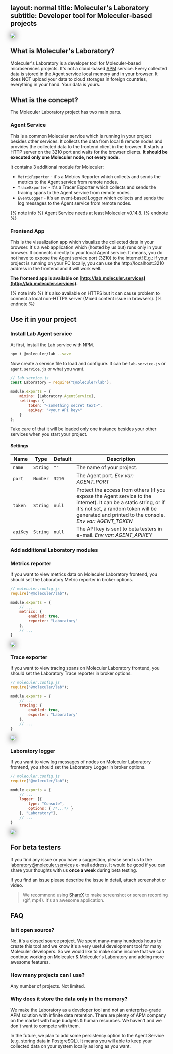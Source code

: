 layout: normal
title: Moleculer's Laboratory
subtitle: Developer tool for Moleculer-based projects
---
<img src="assets/laboratory-banner.png" style="box-shadow: 0 0 20px rgba(0,0,0,0.8); border-radius: 10px;" />

## What is Moleculer's Laboratory?
Moleculer's Laboratory is a developer tool for Moleculer-based microservices projects. It's not a cloud-based [APM](https://en.wikipedia.org/wiki/Application_performance_management) service. Every collected data is stored in the Agent service local memory and in your browser. It does NOT upload your data to cloud storages in foreign countries, everything in your hand. Your data is yours. 

## What is the concept?
The Moleculer Laboratory project has two main parts.

### Agent Service
This is a common Moleculer service which is running in your project besides other services. It collects the data from local & remote nodes and provides the collected data to the frontend client in the browser. It starts a HTTP server on the 3210 port and waits for the browser clients. 
**It should be executed only one Moleculer node, not every node.**

It contains 3 additional module for Moleculer:
- `MetricReporter` - it's a Metrics Reporter which collects and sends the metrics to the Agent service from remote nodes.
- `TraceExporter` - it's a Tracer Exporter which collects and sends the tracing spans to the Agent service from remote nodes.
- `EventLogger` - it's an event-based Logger which collects and sends the log messages to the Agent service from remote nodes.

{% note info %}
Agent Service needs at least Moleculer v0.14.8.
{% endnote %}

### Frontend App
This is the visualization app which visualize the collected data in your browser. It's a web application which (hosted by us but) runs only in your browser. It connects directly to your local Agent service. It means, you do not have to expose the Agent service port (3210) to the internet! E.g.: if your project is running on your PC locally, you can use the http://localhost:3210 address in the frontend and it will work well.

**The frontend app is available on [http://lab.moleculer.services](http://lab.moleculer.services).**

{% note info %}
It's also available on HTTPS but it can cause problem to connect a local non-HTTPS server (Mixed content issue in browsers).
{% endnote %}

## Use it in your project

### Install Lab Agent service
At first, install the Lab service with NPM.

```bash
npm i @moleculer/lab --save
```

Now create a service file to load and configure. It can be `lab.service.js` or `agent.service.js` or what you want.

```js
// lab.service.js
const Laboratory = require("@moleculer/lab");

module.exports = {
    mixins: [Laboratory.AgentService],
    settings: {
        token: "<something secret text>",
        apiKey: "<your API key>"
    }
};
```
Take care of that it will be loaded only one instance besides your other services when you start your project.

#### Settings

| Name | Type | Default | Description |
| ---- | ---- | ------- | ----------- |
| `name` | `String` | `""` | The name of your project. |
| `port` | `Number` | `3210` | The Agent port. _Env var: AGENT_PORT_ |
| `token` | `String` | `null` | Protect the access from others (if you expose the Agent service to the internet). It can be a static string, or if it's not set, a random token will be generated and printed to the console. _Env var: AGENT_TOKEN_ |
| `apiKey` | `String` | `null` | The API key is sent to beta testers in e-mail. _Env var: AGENT_APIKEY_ |

### Add additional Laboratory modules

### Metrics reporter
If you want to view metrics data on Moleculer Laboratory frontend, you should set the Laboratory Metric reporter in broker options.
```js
// moleculer.config.js
require("@moleculer/lab");

module.exports = {
    // ...
    metrics: {
        enabled: true,
        reporter: "Laboratory"
    },        
    // ...
}
```

<img src="assets/overview-metrics.png" style="box-shadow: 0 0 20px rgba(0,0,0,0.8); border-radius: 10px;" />


### Trace exporter
If you want to view tracing spans on Moleculer Laboratory frontend, you should set the Laboratory Trace reporter in broker options.
```js
// moleculer.config.js
require("@moleculer/lab");

module.exports = {
    // ...
    tracing: {
        enabled: true,
        exporter: "Laboratory"
    },       
    // ...
}
```

<img src="assets/trace-page.png" style="box-shadow: 0 0 20px rgba(0,0,0,0.8); border-radius: 10px;" />


### Laboratory logger
If you want to view log messages of nodes on Moleculer Laboratory frontend, you should set the Laboratory Logger in broker options.
```js
// moleculer.config.js
require("@moleculer/lab");

module.exports = {
    // ...
	logger: [{
		type: "Console",
		options: { /*...*/ }
	}, "Laboratory"],    
    // ...
}
```

<img src="assets/logs-page.png" style="box-shadow: 0 0 20px rgba(0,0,0,0.8); border-radius: 10px;" />


## For beta testers
If you find any issue or you have a suggestion, please send us to the laboratory@moleculer.services e-mail address. It would be good if you can share your thoughts with us **once a week** during beta testing.

If you find an issue please describe the issue in detail, attach screenshot or video. 
> We recommend using [ShareX](https://getsharex.com/) to make screenshot or screen recording (gif, mp4). It's an awesome application.

## FAQ

### Is it open source?
No, it's a closed source project. We spent many-many hundreds hours to create this tool and we know it's a very useful development tool for many Moleculer developers. So we would like to make some income that we can continue working on Moleculer & Moleculer's Laboratory and adding more awesome features.

### How many projects can I use?
Any number of projects. Not limited.

### Why does it store the data only in the memory?
We make the Laboratory as a developer tool and not an enterprise-grade APM solution with infinite data retention. There are plenty of APM company on the market with huge budgets & human resources. We haven't and we don't want to compete with them. 

In the future, we plan to add some persistency option to the Agent Service (e.g. storing data in PostgreSQL). It means you will able to keep your collected data on your system locally as long as you want.

